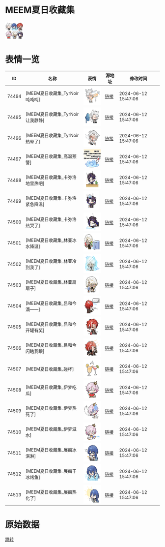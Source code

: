 # MEEM夏日收藏集

<img src="./cover.png" height="60" alt="cover" />

# 表情一览

|ID|名称|表情|源地址|修改时间|
|----|----|----|----|----|
|74494|[MEEM夏日收藏集_TyrNoir吨吨吨]|<img src="./pic/074494_%5BMEEM夏日收藏集_TyrNoir吨吨吨%5D.png" height="60" alt="TyrNoir吨吨吨"/>|[链接](https://i0.hdslb.com/bfs/emote/fa5411bd9079bd9a72893ca0cf5fe4a57b427d0c.png)|2024-06-12 15:47:06|
|74495|[MEEM夏日收藏集_TyrNoir让我静静]|<img src="./pic/074495_%5BMEEM夏日收藏集_TyrNoir让我静静%5D.png" height="60" alt="TyrNoir让我静静"/>|[链接](https://i0.hdslb.com/bfs/emote/b449db02645a03025de5c627f551fb93941f9f47.png)|2024-06-12 15:47:06|
|74496|[MEEM夏日收藏集_TyrNoir热晕了]|<img src="./pic/074496_%5BMEEM夏日收藏集_TyrNoir热晕了%5D.png" height="60" alt="TyrNoir热晕了"/>|[链接](https://i0.hdslb.com/bfs/emote/8beb04b89f843eb7492aaca228ce73a10512774f.png)|2024-06-12 15:47:06|
|74497|[MEEM夏日收藏集_高温预警]|<img src="./pic/074497_%5BMEEM夏日收藏集_高温预警%5D.png" height="60" alt="高温预警"/>|[链接](https://i0.hdslb.com/bfs/emote/0d9992cbe9856fe3e1514a7be83dc7f493f49fec.png)|2024-06-12 15:47:06|
|74498|[MEEM夏日收藏集_卡弥洛地里热吧]|<img src="./pic/074498_%5BMEEM夏日收藏集_卡弥洛地里热吧%5D.png" height="60" alt="卡弥洛地里热吧"/>|[链接](https://i0.hdslb.com/bfs/emote/4dba592af49de8632c2e69ef81795b03be685721.png)|2024-06-12 15:47:06|
|74499|[MEEM夏日收藏集_卡弥洛紧急降温]|<img src="./pic/074499_%5BMEEM夏日收藏集_卡弥洛紧急降温%5D.png" height="60" alt="卡弥洛紧急降温"/>|[链接](https://i0.hdslb.com/bfs/emote/3829f434d95fcb16e001494ee33d92344573d519.png)|2024-06-12 15:47:06|
|74500|[MEEM夏日收藏集_卡弥洛热哭了]|<img src="./pic/074500_%5BMEEM夏日收藏集_卡弥洛热哭了%5D.png" height="60" alt="卡弥洛热哭了"/>|[链接](https://i0.hdslb.com/bfs/emote/8053f52e2acfd62c94f9afbfd83dc48c3c0ae532.png)|2024-06-12 15:47:06|
|74501|[MEEM夏日收藏集_林亚冰水降温]|<img src="./pic/074501_%5BMEEM夏日收藏集_林亚冰水降温%5D.png" height="60" alt="林亚冰水降温"/>|[链接](https://i0.hdslb.com/bfs/emote/c80e3884ab451b2967bd66bad6056ed2706adb25.png)|2024-06-12 15:47:06|
|74502|[MEEM夏日收藏集_林亚冷到我了]|<img src="./pic/074502_%5BMEEM夏日收藏集_林亚冷到我了%5D.png" height="60" alt="林亚冷到我了"/>|[链接](https://i0.hdslb.com/bfs/emote/5342c1f76a83ba51123a8136738adedded4e0a3f.png)|2024-06-12 15:47:06|
|74503|[MEEM夏日收藏集_林亚扇扇子]|<img src="./pic/074503_%5BMEEM夏日收藏集_林亚扇扇子%5D.png" height="60" alt="林亚扇扇子"/>|[链接](https://i0.hdslb.com/bfs/emote/ab42452420d539c2566ad233f53c0e9a1a588fdb.png)|2024-06-12 15:47:06|
|74504|[MEEM夏日收藏集_吕和今滴——]|<img src="./pic/074504_%5BMEEM夏日收藏集_吕和今滴——%5D.png" height="60" alt="吕和今滴——"/>|[链接](https://i0.hdslb.com/bfs/emote/3da6e4fc1495ef04191995be051cc6a74a804114.png)|2024-06-12 15:47:06|
|74505|[MEEM夏日收藏集_吕和今开罐有奖]|<img src="./pic/074505_%5BMEEM夏日收藏集_吕和今开罐有奖%5D.png" height="60" alt="吕和今开罐有奖"/>|[链接](https://i0.hdslb.com/bfs/emote/82bf80704f916e85dee2eb52d3bfe99c89445b3c.png)|2024-06-12 15:47:06|
|74506|[MEEM夏日收藏集_吕和今闪瞎我眼]|<img src="./pic/074506_%5BMEEM夏日收藏集_吕和今闪瞎我眼%5D.png" height="60" alt="吕和今闪瞎我眼"/>|[链接](https://i0.hdslb.com/bfs/emote/b3501d65b3d9d214f2b08c7b0b9844c16c36a19d.png)|2024-06-12 15:47:06|
|74507|[MEEM夏日收藏集_碰杯]|<img src="./pic/074507_%5BMEEM夏日收藏集_碰杯%5D.png" height="60" alt="碰杯"/>|[链接](https://i0.hdslb.com/bfs/emote/e116a8b90548b3f897417aad5b5a824e7f0b5b11.png)|2024-06-12 15:47:06|
|74508|[MEEM夏日收藏集_伊梦吃瓜]|<img src="./pic/074508_%5BMEEM夏日收藏集_伊梦吃瓜%5D.png" height="60" alt="伊梦吃瓜"/>|[链接](https://i0.hdslb.com/bfs/emote/12be9dca4f76d6c619751c5f10b3608893099e4b.png)|2024-06-12 15:47:06|
|74509|[MEEM夏日收藏集_伊梦热死了]|<img src="./pic/074509_%5BMEEM夏日收藏集_伊梦热死了%5D.png" height="60" alt="伊梦热死了"/>|[链接](https://i0.hdslb.com/bfs/emote/1b121368fb7a244465011b1eae9737b3be750d48.png)|2024-06-12 15:47:06|
|74510|[MEEM夏日收藏集_伊梦滋水]|<img src="./pic/074510_%5BMEEM夏日收藏集_伊梦滋水%5D.png" height="60" alt="伊梦滋水"/>|[链接](https://i0.hdslb.com/bfs/emote/9997653119618622e134a41a4887deafc28ad299.png)|2024-06-12 15:47:06|
|74511|[MEEM夏日收藏集_展麟冰淇淋]|<img src="./pic/074511_%5BMEEM夏日收藏集_展麟冰淇淋%5D.png" height="60" alt="展麟冰淇淋"/>|[链接](https://i0.hdslb.com/bfs/emote/b476bc150dd0a40c3716fc706f1bd5d54b36f302.png)|2024-06-12 15:47:06|
|74512|[MEEM夏日收藏集_展麟干冰烤鱼]|<img src="./pic/074512_%5BMEEM夏日收藏集_展麟干冰烤鱼%5D.png" height="60" alt="展麟干冰烤鱼"/>|[链接](https://i0.hdslb.com/bfs/emote/593768993e209bc9918fad12b27c87f7441930c9.png)|2024-06-12 15:47:06|
|74513|[MEEM夏日收藏集_展麟热化了]|<img src="./pic/074513_%5BMEEM夏日收藏集_展麟热化了%5D.png" height="60" alt="展麟热化了"/>|[链接](https://i0.hdslb.com/bfs/emote/0fb76bd4ce98974c20ea95a825ec431815df55ca.png)|2024-06-12 15:47:06|

# 原始数据

[跳转](./raw.json)


